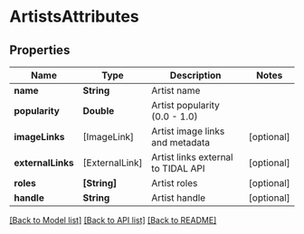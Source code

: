# ArtistsAttributes

## Properties
Name | Type | Description | Notes
------------ | ------------- | ------------- | -------------
**name** | **String** | Artist name | 
**popularity** | **Double** | Artist popularity (0.0 - 1.0) | 
**imageLinks** | [ImageLink] | Artist image links and metadata | [optional] 
**externalLinks** | [ExternalLink] | Artist links external to TIDAL API | [optional] 
**roles** | **[String]** | Artist roles | [optional] 
**handle** | **String** | Artist handle | [optional] 

[[Back to Model list]](../README.md#documentation-for-models) [[Back to API list]](../README.md#documentation-for-api-endpoints) [[Back to README]](../README.md)



